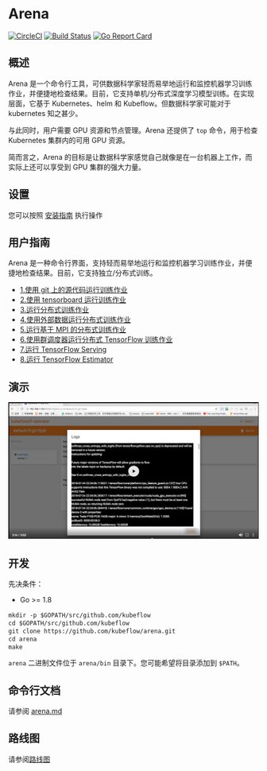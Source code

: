 ﻿# Arena

[![CircleCI](https://circleci.com/gh/kubeflow/arena.svg?style=svg)](https://circleci.com/gh/kubeflow/arena)
[![Build Status](https://travis-ci.org/kubeflow/arena.svg?branch=master)](https://travis-ci.org/kubeflow/arena) 
[![Go Report Card](https://goreportcard.com/badge/github.com/kubeflow/arena)](https://goreportcard.com/report/github.com/kubeflow/arena)


## 概述

Arena 是一个命令行工具，可供数据科学家轻而易举地运行和监控机器学习训练作业，并便捷地检查结果。目前，它支持单机/分布式深度学习模型训练。在实现层面，它基于 Kubernetes、helm 和 Kubeflow。但数据科学家可能对于 kubernetes 知之甚少。

与此同时，用户需要 GPU 资源和节点管理。Arena 还提供了 `top` 命令，用于检查 Kubernetes 集群内的可用 GPU 资源。

简而言之，Arena 的目标是让数据科学家感觉自己就像是在一台机器上工作，而实际上还可以享受到 GPU 集群的强大力量。


## 设置

您可以按照 [安装指南](docs/installation_cn/README.md) 执行操作

## 用户指南

Arena 是一种命令行界面，支持轻而易举地运行和监控机器学习训练作业，并便捷地检查结果。目前，它支持独立/分布式训练。

- [1.使用 git 上的源代码运行训练作业](docs/userguide_cn/1-tfjob-standalone.md)
- [2.使用 tensorboard 运行训练作业](docs/userguide_cn/2-tfjob-tensorboard.md)
- [3.运行分布式训练作业](docs/userguide_cn/3-tfjob-distributed.md)
- [4.使用外部数据运行分布式训练作业](docs/userguide_cn/4-tfjob-distributed-data.md)
- [5.运行基于 MPI 的分布式训练作业](docs/userguide_cn/5-mpijob-distributed.md)
- [6.使用群调度器运行分布式 TensorFlow 训练作业](docs/userguide_cn/6-tfjob-gangschd.md)
- [7.运行 TensorFlow Serving](docs/userguide_cn/7-tf-serving.md)
- [8.运行 TensorFlow Estimator](docs/userguide_cn/8-tfjob-estimator.md)

## 演示

[![](demo.jpg)](http://cloud.video.taobao.com/play/u/2987821887/p/1/e/6/t/1/50210690772.mp4)


## 开发

先决条件：

- Go >= 1.8

```
mkdir -p $GOPATH/src/github.com/kubeflow
cd $GOPATH/src/github.com/kubeflow
git clone https://github.com/kubeflow/arena.git
cd arena
make
```

`arena` 二进制文件位于 `arena/bin` 目录下。您可能希望将目录添加到 `$PATH`。

## 命令行文档

请参阅 [arena.md](docs/cli/arena.md)

## 路线图

请参阅[路线图](ROADMAP.md)


